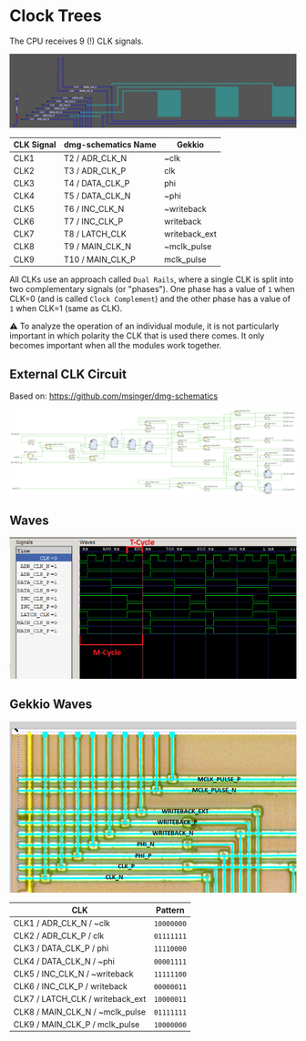 # Clock Trees

The CPU receives 9 (!) CLK signals.

![clks](/imgstore/clks.jpg)

|CLK Signal|dmg-schematics Name|Gekkio|
|---|---|---|
|CLK1|T2 / ADR_CLK_N|~clk|
|CLK2|T3 / ADR_CLK_P|clk|
|CLK3|T4 / DATA_CLK_P|phi|
|CLK4|T5 / DATA_CLK_N|~phi|
|CLK5|T6 / INC_CLK_N|~writeback|
|CLK6|T7 / INC_CLK_P|writeback|
|CLK7|T8 / LATCH_CLK|writeback_ext|
|CLK8|T9 / MAIN_CLK_N|~mclk_pulse|
|CLK9|T10 / MAIN_CLK_P|mclk_pulse|

All CLKs use an approach called `Dual Rails`, where a single CLK is split into two complementary signals (or "phases"). One phase has a value of `1` when CLK=0 (and is called `Clock Complement`) and the other phase has a value of `1` when CLK=1 (same as CLK).

:warning: To analyze the operation of an individual module, it is not particularly important in which polarity the CLK that is used there comes. It only becomes important when all the modules work together.

## External CLK Circuit

Based on: https://github.com/msinger/dmg-schematics

![CLKGen](/HDL/Design/CLKGen.png)

## Waves

![clk_waves](/imgstore/waves/clk_waves.png)

## Gekkio Waves

![clks_gekkio](/imgstore/clks_gekkio.png)

|CLK|Pattern|
|---|---|
|CLK1 / ADR_CLK_N / ~clk          | `10000000` |
|CLK2 / ADR_CLK_P / clk           | `01111111` |
|CLK3 / DATA_CLK_P / phi          | `11110000` |
|CLK4 / DATA_CLK_N / ~phi         | `00001111` |
|CLK5 / INC_CLK_N / ~writeback    | `11111100` |
|CLK6 / INC_CLK_P / writeback     | `00000011` |
|CLK7 / LATCH_CLK / writeback_ext | `10000011` |
|CLK8 / MAIN_CLK_N / ~mclk_pulse  | `01111111` |
|CLK9 / MAIN_CLK_P / mclk_pulse   | `10000000` |
